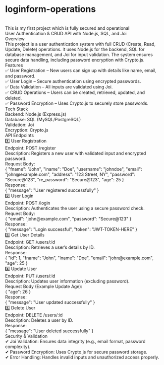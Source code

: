# loginform-operations
<br>
This is my first project which is fully secured and operational
<br>
User Authentication & CRUD API with Node.js, SQL, and Joi
<br>
Overview
<br>
This project is a user authentication system with full CRUD (Create, Read, Update, Delete) operations. It uses Node.js for the backend, SQL for database management, and Joi for input validation. The system ensures secure data handling, including password encryption with Crypto.js.
<br>
Features
<br>
✅ User Registration – New users can sign up with details like name, email, and password.
<br>
✅ User Login – Secure authentication using encrypted passwords.
<br>
✅ Data Validation – All inputs are validated using Joi.
<br>
✅ CRUD Operations – Users can be created, retrieved, updated, and deleted.
<br>
✅ Password Encryption – Uses Crypto.js to securely store passwords.
<br>
Tech Stack
<br>
Backend: Node.js (Express.js)
<br>
Database: SQL (MySQL/PostgreSQL)
<br>
Validation: Joi
<br>
Encryption: Crypto.js
<br>
API Endpoints
<br>
1️⃣ User Registration
<br>
Endpoint: POST /register
<br>
Description: Registers a new user with validated input and encrypted password.
<br>
Request Body:
<br>
{
  "fname": "John",
  "lname": "Doe",
  "username": "johndoe",
  "email": "john@example.com",
  "address": "123 Street, NY",
  "password": "Secure@123",
  "re_password": "Secure@123",
  "age": 25
}
<br>
Response:
<br>
{ "message": "User registered successfully" }
<br>
2️⃣ User Login
<br>
Endpoint: POST /login
<br>
Description: Authenticates the user using a secure password check.
<br>
Request Body:
<br>
{
  "email": "john@example.com",
  "password": "Secure@123"
}
<br>
Response:
<br>
{ "message": "Login successful", "token": "JWT-TOKEN-HERE" }
<br>
3️⃣ Get User Details
<br>
Endpoint: GET /users/:id
<br>
Description: Retrieves a user’s details by ID.
<br>
Response:
<br>
{
  "id": 1,
  "fname": "John",
  "lname": "Doe",
  "email": "john@example.com",
  "age": 25
}
<br>
4️⃣ Update User
<br>
Endpoint: PUT /users/:id
<br>
Description: Updates user information (excluding password).
<br>
Request Body (Example Update Age):
<br>
{ "age": 26 }
<br>
Response:
<br>
{ "message": "User updated successfully" }
<br>
5️⃣ Delete User
<br>
Endpoint: DELETE /users/:id
<br>
Description: Deletes a user by ID.
<br>
Response:
<br>
{ "message": "User deleted successfully" }
<br>
Security & Validation
<br>
✔ Joi Validation: Ensures data integrity (e.g., email format, password complexity).
<br>
✔ Password Encryption: Uses Crypto.js for secure password storage.
<br>
✔ Error Handling: Handles invalid inputs and unauthorized access properly.






